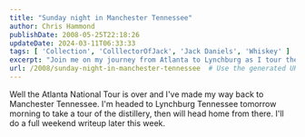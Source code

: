 ```yaml
---
title: "Sunday night in Manchester Tennessee"
author: Chris Hammond
publishDate: 2008-05-25T22:18:26
updateDate: 2024-03-11T06:33:33
tags: [ 'Collection', 'ColllectorOfJack', 'Jack Daniels', 'Whiskey' ]
excerpt: "Join me on my journey from Atlanta to Lynchburg as I tour the distillery before heading home to Manchester. Stay tuned for a full weekend writeup!"
url: /2008/sunday-night-in-manchester-tennessee  # Use the generated URL with year
---
```

<p>Well the Atlanta National Tour is over and I've made my way back to Manchester Tennessee. I'm headed to Lynchburg Tennessee tomorrow morning to take a tour of the distillery, then will head home from there. I'll do a full weekend writeup later this week.</p>

